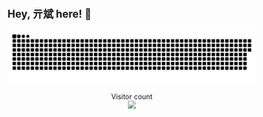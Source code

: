 ## Hey, 亓斌 here! :wave:

<!--
| <a href="https://github.com/qibin0506/"><img align="center" src="https://github-readme-stats.vercel.app/api?username=qibin0506&show_icons=true&include_all_commits=true&theme=buefy&hide_border=true" alt="Qibin's github stats" /></a> | <a href="https://github.com/qibin0506/"><img align="center" src="https://github-readme-stats.vercel.app/api/top-langs/?username=qibin0506&hide=Fortran,CMake,MakeFile,HTML,Common%20Lisp&layout=compact&theme=buefy&hide_border=true" /></a> |
| ------------- | ------------- |
-->

<a href=#><img src="contributions.svg"></a>

<p align="center">
  Visitor count<br>
  <img src="https://profile-counter.glitch.me/qibin0506/count.svg" />
</p>
